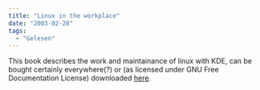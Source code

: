 ```yaml
---
title: "Linux in the workplace"
date: "2003-02-28"
tags:
  - "Gelesen"
---
```


This book describes the work and maintainance of linux with KDE, can be bought certainly everywhere(?) or (as licensed under GNU Free Documentation License) downloaded [here](http://linuxpip.org/ "Linux in the Workplace - Online").
